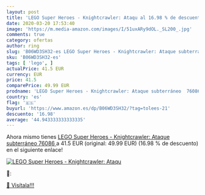 ```yaml
---
layout: post
title: 'LEGO Super Heroes - Knightcrawler: Ataqu al 16.98 % de descuento'
date: 2020-03-20 17:53:40
image: 'https://m.media-amazon.com/images/I/51uxARy9dOL._SL200_.jpg'
comments: true
category: ofertas
author: ring
slug: 'B06WD3SH32-es LEGO Super Heroes - Knightcrawler: Ataque subterráneo 76086'
sku: 'B06WD3SH32-es'
tags: [ 'lego', ]
actualPrice: 41.5 EUR
currency: EUR
price: 41.5
comparePrice: 49.99 EUR
prodname: 'LEGO Super Heroes - Knightcrawler: Ataque subterráneo  76086 '
country: 'es'
flag: '🇪🇸'
buyurl: 'https://www.amazon.es/dp/B06WD3SH32/?tag=tolees-21'
descuento: '16.98'
average: '44.943333333333335'
---
```


Ahora mismo tienes [LEGO Super Heroes - Knightcrawler: Ataque subterráneo  76086 ](https://www.amazon.es/dp/B06WD3SH32/?tag=tolees-21) a 41.5 EUR (original: 49.99 EUR) (16.98 %  de descuento) en el siguiente enlace!

[![LEGO Super Heroes - Knightcrawler: Ataqu](https://m.media-amazon.com/images/I/51uxARy9dOL._SL200_.jpg)](https://www.amazon.es/dp/B06WD3SH32/?tag=tolees-21)

🔎:


[🛒 Visítala!!!](https://www.amazon.es/dp/B06WD3SH32/?tag=tolees-21)
